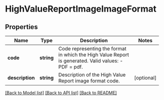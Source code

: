 # HighValueReportImageImageFormat

## Properties
Name | Type | Description | Notes
------------ | ------------- | ------------- | -------------
**code** | **string** | Code representing the format in which the High Value Report is generated.  Valid values: - PDF &#x3D; pdf. | 
**description** | **string** | Description of the High Value Report image format code. | [optional] 

[[Back to Model list]](../../README.md#documentation-for-models) [[Back to API list]](../../README.md#documentation-for-api-endpoints) [[Back to README]](../../README.md)

